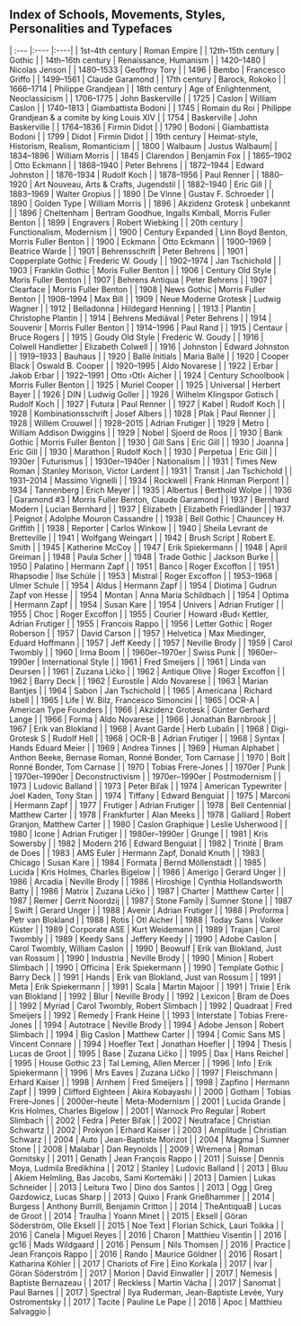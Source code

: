 ## Index of Schools, Movements, Styles, Personalities and Typefaces

| :--- |:---- |:----|
| 1st–4th century | Roman Empire |
| 12th–15th century | Gothic |
| 14th–16th century | Renaissance, Humanism |
| 1420–1480 | Nicolas Jenson |
| 1480–1533 | Geoffroy Tory |
| 1496 | Bembo | Francesco Griffo |
| 1499–1561 | Claude Garamond |
| 17th century | Barock, Rokoko |
| 1666–1714 | Philippe Grandjean |
| 18th century | Age of Enlightenment, Neoclassicism |
| 1706–1775 | John Baskerville |
| 1725 | Caslon | William Caslon |
| 1740–1813 | Giambattista Bodoni |
| 1745 | Romain du Roi | Philippe Grandjean & a comite by king Louis XIV |
| 1754 | Baskerville | John Baskerville |
| 1764–1836 | Firmin Didot |
| 1790 | Bodoni | Giambattista Bodoni |
| 1799 | Didot | Firmin Didot |
| 19th century | Heimat-style, Historism, Realism, Romanticism |
| 1800 | Walbaum | Justus Walbaum|
| 1834–1896 | William Morris |
| 1845 | Clarendon | Benjamin Fox |
| 1865–1902 | Otto Eckmann |
| 1868–1940 | Peter Behrens |
| 1872–1944 | Edward Johnston |
| 1876–1934 | Rudolf Koch |
| 1878–1956 | Paul Renner |
| 1880–1920 | Art Nouveau, Arts & Crafts, Jugendstil |
| 1882–1940 | Eric Gill |
| 1883–1969 | Walter Gropius |
| 1890 | De Vinne | Gustav F. Schroeder |
| 1890 | Golden Type | William Morris |
| 1896 | Akzidenz Grotesk | unbekannt |
| 1896 | Cheltenham | Bertram Goodhue, Ingalls Kimball, Morris Fuller Benton |
| 1899 | Engravers | Robert Wiebking |
| 20th century | Functionalism, Modernism |
| 1900 | Century Expanded | Linn Boyd Benton, Morris Fuller Benton |
| 1900 | Eckmann | Otto Eckmann |
| 1900–1969 | Beatrice Warde |
| 1901 | Behrensschrift | Peter Behrens |
| 1901 | Copperplate Gothic | Frederic W. Goudy |
| 1902–1974 | Jan Tschichold |
| 1903 | Franklin Gothic | Moris Fuller Benton |
| 1906 | Century Old Style | Moris Fuller Benton |
| 1907 | Behrens Antiqua | Peter Behrens |
| 1907 | Clearface | Morris Fuller Benton |
| 1908 | News Gothic | Morris Fuller Benton |
| 1908–1994 | Max Bill |
| 1909 | Neue Moderne Grotesk | Ludwig Wagner |
| 1912 | Belladonna | Hildegard Henning |
| 1913 | Plantin | Christophe Plantin |
| 1914 | Behrens Mediäval | Peter Behrens |
| 1914 | Souvenir | Morris Fuller Benton |
| 1914–1996 | Paul Rand |
| 1915 | Centaur | Bruce Rogers |
| 1915 | Goudy Old Style | Frederic W. Goudy |
| 1916 | Colwell Handletter | Elizabeth Colwell |
| 1916 | Johnston | Edward Johnston |
| 1919–1933 | Bauhaus |
| 1920 | Ballé Initials | Maria Ballé |
| 1920 | Cooper Black | Oswald B. Cooper |
| 1920–1995 | Aldo Novarese |
| 1922 | Erbar | Jakob Erbar |
| 1922–1991 | Otto ›Otl‹ Aicher |
| 1924 | Century Schoolbook | Morris Fuller Benton |
| 1925 | Muriel Cooper |
| 1925 | Universal | Herbert Bayer |
| 1926 | DIN | Ludwig Goller |
| 1926 | Wilhelm Klingspor Gotisch | Rudolf Koch |
| 1927 | Futura | Paul Renner |
| 1927 | Kabel | Rudolf Koch |
| 1928 | Kombinationsschrift | Josef Albers |
| 1928 | Plak | Paul Renner |
| 1928 | Willem Crouwel |
| 1928–2015 | Adrian Frutiger |
| 1929 | Metro | William Addison Dwiggins |
| 1929 | Nobel | Sjoerd de Roos |
| 1930 | Bank Gothic | Morris Fuller Benton |
| 1930 | Gill Sans | Eric Gill |
| 1930 | Joanna | Eric Gill |
| 1930 | Marathon | Rudolf Koch |
| 1930 | Perpetua | Eric Gill |
| 1930er | Futurismus |
| 1930er–1940er | Nationalism |
| 1931 | Times New Roman | Stanley Morison, Victor Lardent |
| 1931 | Transit | Jan Tschichold |
| 1931–2014 | Massimo Vignelli |
| 1934 | Rockwell | Frank Hinman Pierpont |
| 1934 | Tannenberg | Erich Meyer |
| 1935 | Albertus | Berthold Wolpe |
| 1936 | Garamond #3 | Morris Fuller Benton, Claude Garamond |
| 1937 | Bernhard Modern | Lucian Bernhard |
| 1937 | Elizabeth | Elizabeth Friedländer |
| 1937 | Peignot | Adolphe Mouron Cassandre |
| 1938 | Bell Gothic | Chauncey H. Griffith |
| 1938 | Reporter | Carlos Winkow |
| 1940 | Sheila Levrant de Bretteville |
| 1941 | Wolfgang Weingart |
| 1942 | Brush Script | Robert E. Smith |
| 1945 | Katherine McCoy |
| 1947 | Erik Spiekermann |
| 1948 | April Greiman |
| 1948 | Paula Scher |
| 1948 | Trade Gothic | Jackson Burke |
| 1950 | Palatino | Hermann Zapf |
| 1951 | Banco | Roger Excoffon |
| 1951 | Rhapsodie | Ilse Schüle |
| 1953 | Mistral | Roger Excoffon |
| 1953–1968 | Ulmer Schule |
| 1954 | Aldus | Hermann Zapf |
| 1954 | Diotima | Gudrun Zapf von Hesse |
| 1954 | Montan | Anna Maria Schildbach |
| 1954 | Optima | Hermann Zapf |
| 1954 | Susan Kare |
| 1954 | Univers | Adrian Frutiger |
| 1955 | Choc | Roger Excoffon |
| 1955 | Courier | Howard ›Bud‹ Kettler, Adrian Frutiger |
| 1955 | Francois Rappo |
| 1956 | Letter Gothic | Roger Roberson |
| 1957 | David Carson |
| 1957 | Helvetica | Max Miedinger, Eduard Hoffmann |
| 1957 | Jeff Keedy |
| 1957 | Neville Brody |
| 1959 | Carol Twombly |
| 1960 | Irma Boom |
| 1960er–1970er | Swiss Punk |
| 1960er–1990er | International Style |
| 1961 | Fred Smeijers |
| 1961 | Linda van Deursen |
| 1961 | Zuzana Ličko |
| 1962 | Antique Olive | Roger Excoffon |
| 1962 | Barry Deck |
| 1962 | Eurostile | Aldo Novarese |
| 1963 | Marian Bantjes |
| 1964 | Sabon | Jan Tschichold |
| 1965 | Americana | Richard Isbell |
| 1965 | Life | W. Bilz, Francesco Simoncini |
| 1965 | OCR-A | American Type Founders |
| 1966 | Akzidenz Grotesk | Günter Gerhard Lange |
| 1966 | Forma | Aldo Novarese |
| 1966 | Jonathan Barnbrook |
| 1967 | Erik van Blokland |
| 1968 | Avant Garde | Herb Lubalin |
| 1968 | Digi-Grotesk S | Rudolf Hell |
| 1968 | OCR-B | Adrian Frutiger |
| 1968 | Syntax | Hands Eduard Meier |
| 1969 | Andrea Tinnes |
| 1969 | Human Alphabet | Anthon Beeke, Bernase Roman, Ronné Bonder, Tom Carnase |
| 1970 | Bolt | Ronné Bonder, Tom Carnase |
| 1970 | Tobias Frere-Jones |
| 1970er | Punk |
| 1970er–1990er | Deconstructivism |
| 1970er–1990er | Postmodernism |
| 1973 | Ludovic Balland |
| 1973 | Peter Biľak |
| 1974 | American Typewriter | Joel Kaden, Tony Stan |
| 1974 | Tiffany | Edward Benguiat |
| 1975 | Marconi | Hermann Zapf |
| 1977 | Frutiger | Adrian Frutiger |
| 1978 | Bell Centennial | Matthew Carter |
| 1978 | Frankfurter | Alan Meeks |
| 1978 | Galliard | Robert Granjon, Matthew Carter |
| 1980 | Caslon Graphique | Leslie Usherwood |
| 1980 | Icone | Adrian Frutiger |
| 1980er–1990er | Grunge |
| 1981 | Kris Sowersby |
| 1982 | Modern 216 | Edward Benguiat |
| 1982 | Trinité | Bram de Does |
| 1983 | AMS Euler | Hermann Zapf, Donald Knuth |
| 1983 | Chicago | Susan Kare |
| 1984 | Formata | Bernd Möllenstädt |
| 1985 | Lucida | Kris Holmes, Charles Bigelow |
| 1986 | Amerigo | Gerard Unger |
| 1986 | Arcadia | Neville Brody |
| 1986 | Hiroshige | Cynthia Hollandsworth Batty |
| 1986 | Matrix | Zuzana Ličko |
| 1987 | Charter | Matthew Carter |
| 1987 | Remer | Gerrit Noordzij |
| 1987 | Stone Family | Sumner Stone |
| 1987 | Swift | Gerard Unger |
| 1988 | Avenir | Adrian Frutiger |
| 1988 | Proforma | Petr van Blokland |
| 1988 | Rotis | Otl Aicher |
| 1988 | Today Sans | Volker Küster |
| 1989 | Corporate ASE | Kurt Weidemann |
| 1989 | Trajan | Carol Twombly |
| 1989 | Keedy Sans | Jeffery Keedy |
| 1990 | Adobe Caslon | Carol Twombly, William Caslon |
| 1990 | Beowulf | Erik van Blokland, Just van Rossum |
| 1990 | Industria | Neville Brody |
| 1990 | Minion | Robert Slimbach |
| 1990 | Officina | Erik Spiekermann |
| 1990 | Template Gothic | Barry Deck |
| 1991 | Hands | Erik van Blokland, Just van Rossum |
| 1991 | Meta | Erik Spiekermann |
| 1991 | Scala | Martin Majoor |
| 1991 | Trixie | Erik van Blokland |
| 1992 | Blur | Neville Brody |
| 1992 | Lexicon | Bram de Does |
| 1992 | Myriad | Carol Twombly, Robert Slimbach |
| 1992 | Quadraat | Fred Smeijers |
| 1992 | Remedy | Frank Heine |
| 1993 | Interstate | Tobias Frere-Jones |
| 1994 | Autotrace | Neville Brody |
| 1994 | Adobe Jenson | Robert Slimbach |
| 1994 | Big Caslon | Matthew Carter |
| 1994 | Comic Sans MS | Vincent Connare |
| 1994 | Hoefler Text | Jonathan Hoefler |
| 1994 | Thesis | Lucas de Groot |
| 1995 | Base | Zuzana Ličko |
| 1995 | Dax | Hans Reichel |
| 1995 | House Gothic 23 | Tal Leming, Allen Mercer |
| 1996 | Info | Erik Spiekermann |
| 1996 | Mrs Eaves | Zuzana Ličko |
| 1997 | Fleischmann | Erhard Kaiser |
| 1998 | Arnhem | Fred Smeijers |
| 1998 | Zapfino | Hermann Zapf |
| 1999 | Clifford Eighteen | Akira Kobayashi |
| 2000 | Gotham | Tobias Frere-Jones |
| 2000er–heute | Meta-Modernism |
| 2001 | Lucida Grande | Kris Holmes, Charles Bigelow |
| 2001 | Warnock Pro Regular | Robert Slimbach |
| 2002 | Fedra | Peter Biľak |
| 2002 | Neutraface | Christian Schwartz |
| 2002 | Prokyon | Erhard Kaiser |
| 2003 | Amplitude | Christian Schwarz |
| 2004 | Auto | Jean-Baptiste Morizot |
| 2004 | Magma | Sumner Stone |
| 2008 | Malabar | Dan Reynolds |
| 2009 | Wremena | Roman Gornitsky |
| 2011 | Genath | Jean François Rappo |
| 2011 | Suisse | Dennis Moya, Ludmila Bredikhina |
| 2012 | Stanley | Ludovic Balland |
| 2013 | Bluu | Akiem Helmling, Bas Jacobs, Sami Kortemäki |
| 2013 | Damien | Lukas Schneider |
| 2013 | Leitura Two | Dino dos Santos |
| 2013 | Ogg | Greg Gazdowicz, Lucas Sharp |
| 2013 | Quixo | Frank Grießhammer |
| 2014 | Burgess | Anthony Burrill, Benjamin Critton |
| 2014 | TheAntiquaB | Lucas de Groot |
| 2014 | Traulha | Yoann Minet |
| 2015 | Eksell | Göran Söderström, Olle Eksell |
| 2015 | Noe Text | Florian Schick, Lauri Toikka |
| 2016 | Canela | Miguel Reyes |
| 2016 | Charon | Matthieu Visentin |
| 2016 | gc16 | Mads Wildgaard |
| 2016 | Pensum | Nils Thomsen |
| 2016 | Practice | Jean François Rappo |
| 2016 | Rando | Maurice Göldner |
| 2016 | Rosart | Katharina Köhler |
| 2017 | Chariots of Fire | Eino Korkala |
| 2017 | Ivar | Göran Söderström |
| 2017 | Morion | David Einwaller |
| 2017 | Nemesis | Baptiste Bernazeau |
| 2017 | Reckless | Martin Vácha |
| 2017 | Sanomat | Paul Barnes |
| 2017 | Spectral | Ilya Ruderman, Jean-Baptiste Levée, Yury Ostromentsky |
| 2017 | Tacite | Pauline Le Pape |
| 2018 | Apoc | Matthieu Salvaggio |
